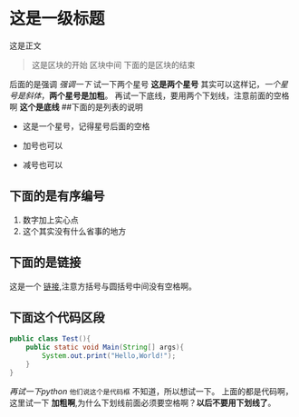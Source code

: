 # 这是一级标题
这是正文
>这是区块的开始
>区块中间
>下面的是区块的结束

后面的是强调 *强调一下*
试一下两个星号 **这是两个星号**
其实可以这样记，*一个星号是斜体*，**两个星号是加粗**。
再试一下底线，要用两个下划线，注意前面的空格啊 __这个是底线__
##下面的是列表的说明
* 这是一个星号，记得星号后面的空格
+ 加号也可以
- 减号也可以
## 下面的是有序编号 
1. 数字加上实心点
2. 这个其实没有什么省事的地方
## 下面的是链接
这是一个 [链接](http://www.baidu.com),注意方括号与圆括号中间没有空格啊。
##  下面这个代码区段
```java
public class Test(){
    public static void Main(String[] args){
        System.out.print("Hello,World!");
    }
}
```
*再试一下python*
    `他们说这个是代码框`
不知道，所以想试一下。
上面的都是代码啊，这里试一下 __加粗啊__,为什么下划线前面必须要空格啊？**以后不要用下划线了**。